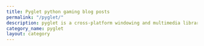 ```yaml
---
title: Pyglet python gaming blog posts
permalink: "/pyglet/"
description: pyglet is a cross-platform windowing and multimedia library for Python, intended for developing games and other visually rich applications. It supports windowing, user interface event handling, Joysticks, OpenGL graphics, loading images and videos, and playing sounds and music. pyglet works on Windows, OS X and Linux.
category_name: pyglet
layout: category
---
```

